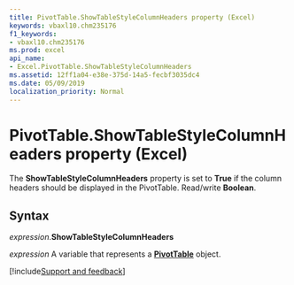 ```yaml
---
title: PivotTable.ShowTableStyleColumnHeaders property (Excel)
keywords: vbaxl10.chm235176
f1_keywords:
- vbaxl10.chm235176
ms.prod: excel
api_name:
- Excel.PivotTable.ShowTableStyleColumnHeaders
ms.assetid: 12ff1a04-e38e-375d-14a5-fecbf3035dc4
ms.date: 05/09/2019
localization_priority: Normal
---
```



# PivotTable.ShowTableStyleColumnHeaders property (Excel)

The **ShowTableStyleColumnHeaders** property is set to **True** if the column headers should be displayed in the PivotTable. Read/write **Boolean**.


## Syntax

_expression_.**ShowTableStyleColumnHeaders**

_expression_ A variable that represents a **[PivotTable](Excel.PivotTable.md)** object.




[!include[Support and feedback](~/includes/feedback-boilerplate.md)]